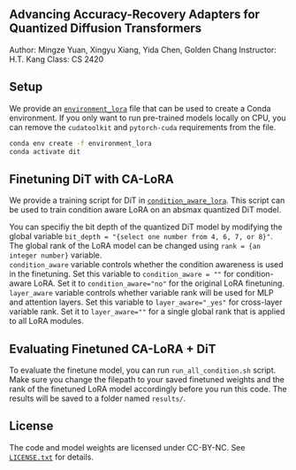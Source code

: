 ## Advancing Accuracy-Recovery Adapters for Quantized Diffusion Transformers
Author: Mingze Yuan, Xingyu Xiang, Yida Chen, Golden Chang
Instructor: H.T. Kang
Class: CS 2420

## Setup

We provide an [`environment_lora`](environment_lora.yml) file that can be used to create a Conda environment. If you only want 
to run pre-trained models locally on CPU, you can remove the `cudatoolkit` and `pytorch-cuda` requirements from the file.

```bash
conda env create -f environment_lora
conda activate dit
```

## Finetuning DiT with CA-LoRA

We provide a training script for DiT in [`condition_aware_lora`](condition_aware_lora.py). This script can be used to train condition aware LoRA on an absmax quantized DiT model.

You can specifiy the bit depth of the quantized DiT model by modifying the global variable `bit_depth = "{select one number from 4, 6, 7, or 8}"`.  
The global rank of the LoRA model can be changed using `rank = {an integer number}` variable.  
`condition_aware` variable controls whether the condition awareness is used in the finetuning. Set this variable to `condition_aware = ""` for condition-aware LoRA. Set it to `condition_aware="no"` for the original LoRA finetuning.  
`layer_aware` variable controls whether variable rank will be used for MLP and attention layers. Set this variable to `layer_aware="_yes"` for cross-layer variable rank. Set it to `layer_aware=""` for a single global rank that is applied to all LoRA modules.


## Evaluating Finetuned CA-LoRA + DiT
To evaluate the finetune model, you can run `run_all_condition.sh` script. Make sure you change the filepath to your saved finetuned weights and the rank of the finetuned LoRA model accordingly before you run this code. The results will be saved to a folder named `results/`. 


## License
The code and model weights are licensed under CC-BY-NC. See [`LICENSE.txt`](LICENSE.txt) for details.
